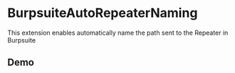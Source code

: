# BurpsuiteAutoRepeaterNaming

This extension enables automatically name the path sent to the Repeater in Burpsuite


## Demo